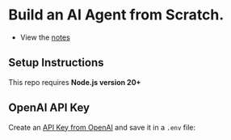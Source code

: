 # Build an AI Agent from Scratch.

- View the [notes](https://clumsy-humor-894.notion.site/Agent-from-scratch-13554fed51a380749554c44aa8989406?pvs=4)

## Setup Instructions

This repo requires **Node.js version 20+**

## OpenAI API Key

Create an [API Key from OpenAI](https://platform.openai.com/settings/organization/api-keys) and save it in a `.env` file:

